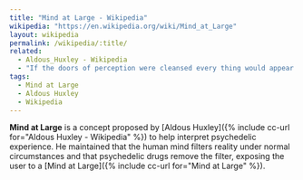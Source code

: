 ```yaml
---
title: "Mind at Large - Wikipedia"
wikipedia: "https://en.wikipedia.org/wiki/Mind_at_Large"
layout: wikipedia
permalink: /wikipedia/:title/
related:
  - Aldous_Huxley - Wikipedia
  - "If the doors of perception were cleansed every thing would appear to man as it is, Infinite"
tags:
  - Mind at Large
  - Aldous Huxley
  - Wikipedia
---
```

**Mind at Large** is a concept proposed by [Aldous Huxley]({% include cc-url for="Aldous Huxley - Wikipedia" %}) to help interpret psychedelic experience. He maintained that the human mind filters reality under normal circumstances and that psychedelic drugs remove the filter, exposing the user to a [Mind at Large]({% include cc-url for="Mind at Large" %}).